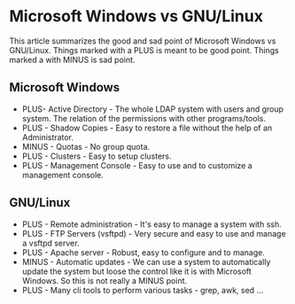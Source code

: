 # Microsoft Windows vs GNU/Linux

This article summarizes the good and sad point of Microsoft Windows vs GNU/Linux. Things marked with a PLUS is meant to be good point. Things marked a with MINUS is sad point.

## Microsoft Windows

-   PLUS- Active Directory - The whole LDAP system with users and group system. The relation of the permissions with other programs/tools.
-   PLUS - Shadow Copies - Easy to restore a file without the help of an Administrator.
-   MINUS - Quotas - No group quota.
-   PLUS - Clusters - Easy to setup clusters.
-   PLUS - Management Console - Easy to use and to customize a management console.

## GNU/Linux

-   PLUS - Remote administration - It\'s easy to manage a system with ssh.
-   PLUS - FTP Servers (vsftpd) - Very secure and easy to use and manage a vsftpd server.
-   PLUS - Apache server - Robust, easy to configure and to manage.
-   MINUS - Automatic updates - We can use a system to automatically update the system but loose the control like it is with Microsoft Windows. So this is not really a MINUS point.
-   PLUS - Many cli tools to perform various tasks - grep, awk, sed ...
